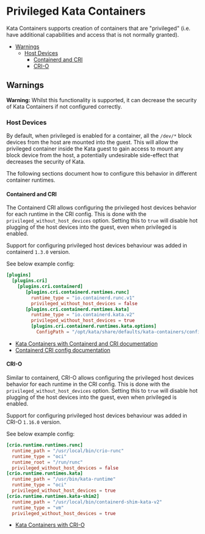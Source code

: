 # Privileged Kata Containers

Kata Containers supports creation of containers that are "privileged" (i.e. have additional capabilities and access
that is not normally granted).

* [Warnings](#warnings)
    * [Host Devices](#host-devices)
        * [Containerd and CRI](#containerd-and-cri)
        * [CRI-O](#cri-o)

## Warnings

**Warning:** Whilst this functionality is supported, it can decrease the security of Kata Containers if not configured 
correctly.

### Host Devices

By default, when privileged is enabled for a container, all the `/dev/*` block devices from the host are mounted
into the guest. This will allow the privileged container inside the Kata guest to gain access to mount any block device 
from the host, a potentially undesirable side-effect that decreases the security of Kata.

The following sections document how to configure this behavior in different container runtimes.

#### Containerd and CRI

The Containerd CRI allows configuring the privileged host devices behavior for each runtime in the CRI config. This is
done with the `privileged_without_host_devices` option. Setting this to `true` will disable hot plugging of the host 
devices into the guest, even when privileged is enabled.

Support for configuring privileged host devices behaviour was added in containerd `1.3.0` version.

See below example config:

```toml
[plugins]
  [plugins.cri]
    [plugins.cri.containerd]
       [plugins.cri.containerd.runtimes.runc]
         runtime_type = "io.containerd.runc.v1"
         privileged_without_host_devices = false
       [plugins.cri.containerd.runtimes.kata]
         runtime_type = "io.containerd.kata.v2"
         privileged_without_host_devices = true
         [plugins.cri.containerd.runtimes.kata.options]
           ConfigPath = "/opt/kata/share/defaults/kata-containers/configuration.toml"
```

 - [Kata Containers with Containerd and CRI documentation](how-to-use-k8s-with-cri-containerd-and-kata.md)
 - [Containerd CRI config documentation](https://github.com/containerd/cri/blob/master/docs/config.md)

#### CRI-O

Similar to containerd, CRI-O allows configuring the privileged host devices
behavior for each runtime in the CRI config. This is done with the 
`privileged_without_host_devices` option. Setting this to `true` will disable
 hot plugging of the host devices into the guest, even when privileged is enabled.

Support for configuring privileged host devices behaviour was added in CRI-O `1.16.0` version.

See below example config:

```toml
[crio.runtime.runtimes.runc]
  runtime_path = "/usr/local/bin/crio-runc"
  runtime_type = "oci"
  runtime_root = "/run/runc"
  privileged_without_host_devices = false
[crio.runtime.runtimes.kata]
  runtime_path = "/usr/bin/kata-runtime"
  runtime_type = "oci"
  privileged_without_host_devices = true
[crio.runtime.runtimes.kata-shim2]
  runtime_path = "/usr/local/bin/containerd-shim-kata-v2"
  runtime_type = "vm"
  privileged_without_host_devices = true
```

 - [Kata Containers with CRI-O](../how-to/run-kata-with-k8s.md#cri-o)
  
